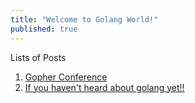 ```yaml
---
title: "Welcome to Golang World!"
published: true
---
```


Lists of Posts
1. [Gopher Conference](https://godhiraj-code.blogspot.com/)
2. [If you haven't heard about golang yet!!](https://godhiraj-code.blogspot.com/2020/04/those-who-havent-heard-about-golang-if.html)


















